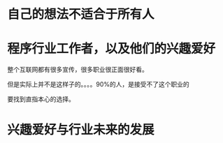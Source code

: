 # 自己的想法不适合于所有人


# 程序行业工作者，以及他们的兴趣爱好

整个互联网都有很多宣传，很多职业很正面很好看。

但是实际上并不是这样子的。。。。90%的人，是接受不了这个职业的

要找到直指本心的选择。


# 兴趣爱好与行业未来的发展











